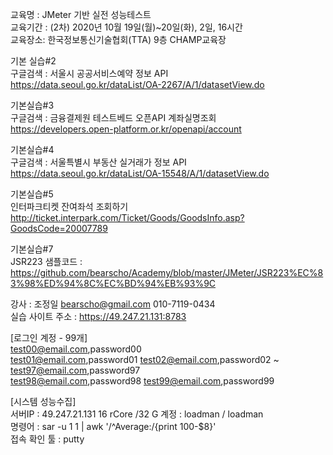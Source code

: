 교육명 : JMeter 기반 실전 성능테스트   
교육기간 : (2차) 2020년 10월 19일(월)~20일(화), 2일, 16시간   
교육장소: 한국정보통신기술협회(TTA) 9층 CHAMP교육장   


기본 실습#2   
구글검색  : 서울시 공공서비스예약 정보 API    
https://data.seoul.go.kr/dataList/OA-2267/A/1/datasetView.do   

기본실습#3   
구글검색  : 금융결제원 테스트베드 오픈API 계좌실명조회    
https://developers.open-platform.or.kr/openapi/account  

기본실습#4   
구글검색  : 서울특별시 부동산 실거래가 정보 API   
https://data.seoul.go.kr/dataList/OA-15548/A/1/datasetView.do   

기본실습#5   
인터파크티켓 잔여좌석 조회하기   
http://ticket.interpark.com/Ticket/Goods/GoodsInfo.asp?GoodsCode=20007789   

기본실습#7   
JSR223 샘플코드 : https://github.com/bearscho/Academy/blob/master/JMeter/JSR223%EC%83%98%ED%94%8C%EC%BD%94%EB%93%9C
   
      
         
         
강사 : 조정일 bearscho@gmail.com 010-7119-0434    
실습 사이트 주소 : https://49.247.21.131:8783
   
[로그인 계정 - 99개]   
test00@email.com,password00   
test01@email.com,password01
test02@email.com,password02
~  
test97@email.com,password97   
test98@email.com,password98
test99@email.com,password99


[시스템 성능수집]   
서버IP : 49.247.21.131 16 rCore /32 G 계정 : loadman / loadman    
명령어 : sar -u 1 1 | awk '/^Average:/{print 100-$8}'   
접속 확인 툴 : putty  
